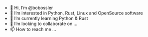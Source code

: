- 👋 Hi, I’m @bobossler
- 👀 I’m interested in Python, Rust, Linux and OpenSource software
- 🌱 I’m currently learning Python & Rust
- 💞️ I’m looking to collaborate on ...
- 📫 How to reach me ...

<!---
bobossler/bobossler is a ✨ special ✨ repository because its `README.md` (this file) appears on your GitHub profile.
You can click the Preview link to take a look at your changes.
--->
